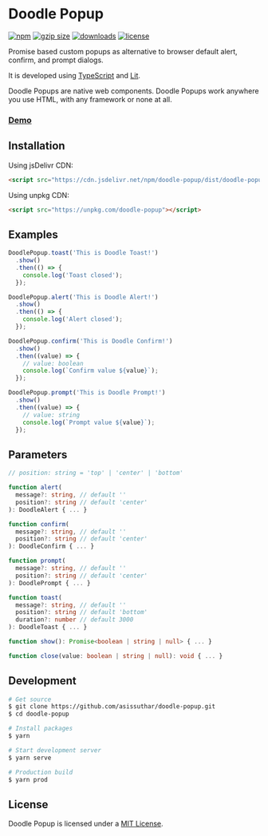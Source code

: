 # Doodle Popup

[![npm](https://img.shields.io/npm/v/doodle-popup)](https://www.npmjs.com/package/doodle-popup)
[![gzip size](https://img.shields.io/bundlephobia/minzip/doodle-popup?label=gzip%20size)](https://unpkg.com/doodle-popup)
[![downloads](https://img.shields.io/npm/dm/doodle-popup)](https://www.npmjs.com/package/doodle-popup)
[![license](https://img.shields.io/github/license/asissuthar/doodle-popup)](https://github.com/asissuthar/doodle-popup)

Promise based custom popups as alternative to browser default alert, confirm, and prompt dialogs.

It is developed using [TypeScript](https://www.typescriptlang.org/) and [Lit](https://lit.dev/).

Doodle Popups are native web components. Doodle Popups work anywhere you use HTML, with any framework or none at all.

### [Demo](https://asissuthar.github.io/doodle-popup)

## Installation

Using jsDelivr CDN:

```html
<script src="https://cdn.jsdelivr.net/npm/doodle-popup/dist/doodle-popup.js"></script>
```

Using unpkg CDN:

```html
<script src="https://unpkg.com/doodle-popup"></script>
```

## Examples

```js
DoodlePopup.toast('This is Doodle Toast!')
  .show()
  .then(() => {
    console.log('Toast closed');
  });

DoodlePopup.alert('This is Doodle Alert!')
  .show()
  .then(() => {
    console.log('Alert closed');
  });

DoodlePopup.confirm('This is Doodle Confirm!')
  .show()
  .then((value) => {
    // value: boolean
    console.log(`Confirm value ${value}`);
  });

DoodlePopup.prompt('This is Doodle Prompt!')
  .show()
  .then((value) => {
    // value: string
    console.log(`Prompt value ${value}`);
  });
```

## Parameters

```ts
// position: string = 'top' | 'center' | 'bottom'

function alert(
  message?: string, // default ''
  position?: string // default 'center'
): DoodleAlert { ... }

function confirm(
  message?: string, // default ''
  position?: string // default 'center'
): DoodleConfirm { ... }

function prompt(
  message?: string, // default ''
  position?: string // default 'center'
): DoodlePrompt { ... }

function toast(
  message?: string, // default ''
  position?: string // default 'bottom'
  duration?: number // default 3000
): DoodleToast { ... }

function show(): Promise<boolean | string | null> { ... }

function close(value: boolean | string | null): void { ... }
```

## Development

```bash
# Get source
$ git clone https://github.com/asissuthar/doodle-popup.git
$ cd doodle-popup

# Install packages
$ yarn

# Start development server
$ yarn serve

# Production build
$ yarn prod
```

## License

Doodle Popup is licensed under a [MIT License](./LICENSE).
